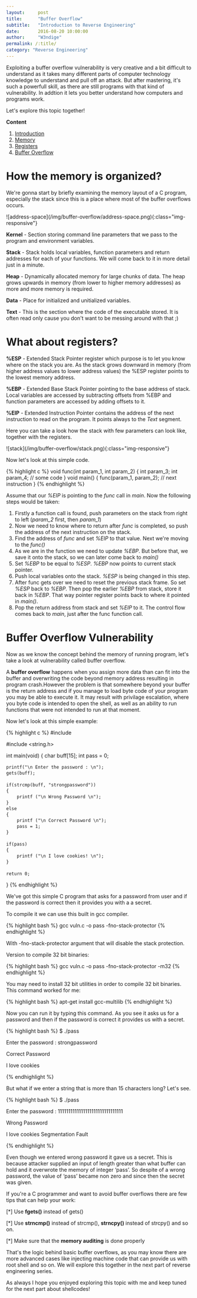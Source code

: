 ```yaml
---
layout:     post
title:      "Buffer Overflow"
subtitle:   "Introduction to Reverse Engineering"
date:       2016-08-20 10:00:00
author:     "W3ndige"
permalink: /:title/
category: "Reverse Engineering"
---
```


<p>Exploiting a buffer overflow vulnerability is very creative and a bit difficult to understand as it takes many different parts of computer technology knowledge to understand and pull off an attack. But after mastering, it's such a powerfull skill, as there are still programs with that kind of vulnerability. In addtion it lets you better understand how computers and programs work.</p>
<p>Let's explore this topic together!</p>
<p><b>Content</b></p>
<ol>
<li><a href="#introduction">Introduction</a></li>
<li><a href="#memory">Memory</a></li>
<li><a href="#registers">Registers</a></li>
<li><a href="#buffer-overflow">Buffer Overflow</a></li>
</ol>


<h1><a name="memory">How the memory is organized?</a></h1>
<p>We're gonna start by briefly examining the memory layout of a C program, especially the stack since this is a place where most of the buffer overflows occurs. </p>
![address-space](/img/buffer-overflow/address-space.png){:class="img-responsive"}


<p><b>Kernel</b> - Section storing command line parameters that we pass to the program and environment variables. </p>
<p><b>Stack</b> - Stack holds local variables,  function parameters and return addresses for each of your functions. We will come back to it in more detail just in a minute. </p>
<p><b>Heap</b> - Dynamically allocated memory for large chunks of data. The heap grows upwards in memory (from lower to higher memory addresses) as more and more memory is required.</p>
<p><b>Data</b> - Place for initialized and unitialized variables.</p>
<p><b>Text</b> - This is the section where the code of the executable stored. It is often read only cause you don't want to be messing around with that ;)</p>


<h1><a name="registers">What about registers?</a></h1>
<p><b>%ESP</b> - Extended Stack Pointer register which purpose is to let you know where on the stack you are. As the stack grows downward in memory (from higher address values to lower address values) the %ESP register points to the lowest memory address.</p>
<p><b>%EBP</b> - Extended Base Stack Pointer pointing to the base address of stack. Local variables are accessed by subtracting offsets from %EBP and function parameters are accessed by adding offsets to it.</p>
<p><b>%EIP</b> - Extended Instruction Pointer contains the address of the next instruction to read on the program. It points always to the <i>Text</i> segment.</p>

<p>Here you can take a look how the stack with few parameters can look like, together with the registers. </p>
![stack](/img/buffer-overflow/stack.png){:class="img-responsive"}
<p>Now let's look at this simple code.</p>
{% highlight c %}
void func(int param_1, int param_2)
{
    int param_3;
    int param_4;
    // some code
}
void main()
{
    func(param_1, param_2);
    // next instruction
}
{% endhighlight %}

<p>Assume that our <i>%EIP</i> is pointing to the <i>func</i> call in <i>main</i>. Now the following steps would be taken: </p>
<ol>
<li>Firstly a function call is found, push parameters on the stack from right to left (<i>param_2</i> first, then <i>param_1</i>)</li>
<li>Now we need to know where to return after <i>func</i> is completed, so push the address of the next instruction on the stack.</li>
<li>Find the address of <i>func</i> and set <i>%EIP</i> to that value. Next we're moving to the <i>func()</i></li>
<li>As we are in the function we need to update <i>%EBP</i>. But before that, we save it onto the stack, so we can later come back to <i>main()</i> </li>
<li>Set <i>%EBP</i> to be equal to <i>%ESP</i>. <i>%EBP</i> now points to current stack pointer.</li>
<li>Push local variables onto the stack. <i>%ESP</i> is being changed in this step.</li>
<li>After func gets over we need to reset the previous stack frame. So set <i>%ESP</i> back to <i>%EBP</i>. Then pop the earlier <i>%EBP</i> from stack, store it back in <i>%EBP</i>. That way pointer register points back to where it pointed in <i>main()</i>.</li>
<li>Pop the return address from stack and set <i>%EIP</i> to it. The control flow comes back to <i>main</i>, just after the func function call.</li>

</ol>

<h1><a name="buffer-overflow">Buffer Overflow Vulnerability</a></h1>
<p>Now as we know the concept behind the memory of running program, let's take a look at vulnerability called buffer overflow. </p>
<p>A <b>buffer overflow</b> happens when you assign more data than can fit into the buffer and overwriting the code beyond memory address resulting in program crash.However the problem is that somewhere beyond your buffer is the return address and if you manage to load byte code of your program you may be able to execute it. It may result with privilage escalation, where you byte code is intended to open the shell, as well as an ability to run functions that were not intended to run at that moment.  </p>
<p>Now let's look at this simple example: </p>
{% highlight c %}
#include <stdio.h>

#include <string.h>


int main(void)
{
    char buff[15];
    int pass = 0;

    printf("\n Enter the password : \n");
    gets(buff);

    if(strcmp(buff, "strongpassword"))
    {
        printf ("\n Wrong Password \n");
    }
    else
    {
        printf ("\n Correct Password \n");
        pass = 1;
    }

    if(pass)
    {
        printf ("\n I love cookies! \n");
    }

    return 0;
}
{% endhighlight %}
<p>We've got this simple C program that asks for a password from user and if the password is correct then it provides you with a a secret.</p>

<p>To compile it we can use this built in gcc compiler. </p>
{% highlight bash %}
gcc vuln.c -o pass -fno-stack-protector
{% endhighlight %}
<p>With -fno-stack-protector argument that will disable the stack protection. </p>
<p>Version to compile 32 bit binaries: </p>
{% highlight bash %}
gcc vuln.c -o pass -fno-stack-protector -m32
{% endhighlight %}
<p>You may need to install 32 bit utilities in order to compile 32 bit binaries. This command worked for me:</p>
{% highlight bash %}
apt-get install gcc-multilib
{% endhighlight %}

<p>Now you can run it by typing this command. As you see it asks us for a password and then if the password is correct it provides us with a secret. </p>
{% highlight bash %}
$ ./pass

 Enter the password :
strongpassword

 Correct Password

 I love cookies

{% endhighlight %}


<p>But what if we enter a string that is more than 15 characters long? Let's see. </p>

{% highlight bash %}
$ ./pass

 Enter the password :
1111111111111111111111111111111

 Wrong Password

 I love cookies
Segmentation Fault

{% endhighlight %}
<p>Even though we entered wrong password it gave us a secret. This is because  attacker supplied an input of length greater than what buffer can hold and it overwrote the memory of integer ‘pass’. So despite of a wrong password, the value of ‘pass’ became non zero and since then the secret was given. </p>

<p>If you're a C programmer and want to avoid buffer overflows there are few tips that can help your work: </p>
<p>[*] Use <b>fgets()</b> instead of gets()</p>
<p>[*] Use <b>strncmp()</b> instead of strcmp(), <b>strncpy()</b> instead of strcpy() and so on.</p>
<p>[*] Make sure that the <b>memory auditing</b> is done properly</p>

<p>That's the logic behind basic buffer overflows, as you may know there are more advanced cases like injecting machine code that can provide us with root shell and so on. We will explore this together in the next part of reverse engineering series. </p>
<p>As always I hope you enjoyed exploring this topic with me and keep tuned for the next part about shellcodes!</p>

